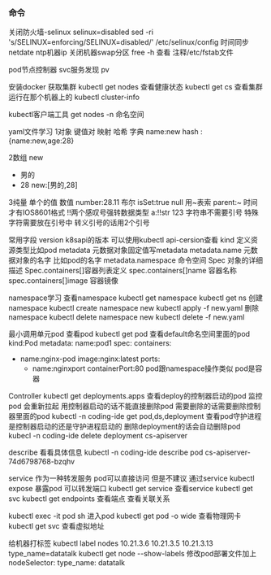 ### 命令
关闭防火墙-selinux   selinux=disabled    sed -ri 's/SELINUX=enforcing/SELINUX=disabled/' /etc/selinux/config
时间同步 netdate ntp机器ip
关闭机器swap分区  free -h 查看  注释/etc/fstab文件

pod节点控制器
svc服务发现
pv

安装docker 
获取集群 kubectl get nodes
查看健康状态  kubectl get cs
查看集群运行在那个机器上的 kubectl cluster-info

kubectl客户端工具
get nodes
-n 命名空间

yaml文件学习
1对象 键值对
 映射 哈希  字典 
name:new
hash :{name:new,age:28}

2数组
new
- 男的
- 28
new:[男的,28]

3纯量 单个的值
数值
number:28.11
布尔
isSet:true
null 用~表索
parent:~
时间才有IOS8601格式
!!两个感叹号强转数据类型
a:!!str 123
字符串不需要引号
特殊字符需要放在引号中
转义引号的话用2个引号

常用字段
version  k8sapi的版本 可以使用kubectl api-cersion查看
kind 定义资源类型比如pod
metadata 元数据对象固定值写metadata
metadata.name 元数据对象的名字 比如pod的名字
metadata.namespace 命令空间
Spec 对象的详细描述
Spec.containers[]容器列表定义
spec.containers[]name 容器名称
spec.containers[]image 容器镜像

namespace学习
查看namespace 
kubectl get namespace 
kubectl get ns
创建namespace
kubectl create namespace  new
kubectl apply -f new.yaml
删除namespace
kubectl delete namespace new
kubectl delete -f new.yaml

最小调用单元pod
查看pod
kubectl get pod 查看default命名空间里面的pod
kind:Pod
metadata:
 name:pod1
spec:
 containers:
 - name:nginx-pod
   image:nginx:latest
   ports:
   - name:nginxport
      containerPort:80
pod跟namespace操作类似    pod是容器

Controller
kubectl get deployments.apps   查看deploy的控制器启动的pod
监控pod 会重新拉起
用控制器启动的话不能直接删除pod
需要删除的话需要删除控制器里面的pod
kubectl -n coding-ide get pod,ds,deployment
查看pod守护进程是控制器启动的还是守护进程启动的
删除deployment的话会自动删除pod
kubecl -n coding-ide delete deployment cs-apiserver

describe 看看具体信息
kubectl -n coding-ide describe pod cs-apiserver-74d6798768-bzqhv

service 
作为一种转发服务
pod可以直接访问  但是不建议  通过service
kubectl expose 暴露pod 可以转发端口
kubectl get service  查看service
kubectl get svc
kubectl get endpoints  查看端点  查看关联关系

kubectl exec -it pod sh  进入pod
kubectl get pod -o wide 查看物理网卡
kubectl get svc 查看虚拟地址

给机器打标签
kubectl label nodes 10.21.3.6 10.21.3.5 10.21.3.13 type_name=datatalk
kubectl get node --show-labels
修改pod部署文件加上
      nodeSelector:
        type_name: datatalk
